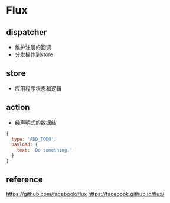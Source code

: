 # Flux

## dispatcher

- 维护注册的回调
- 分发操作到store

## store

- 应用程序状态和逻辑

## action

- 纯声明式的数据结

```js
{
  type: 'ADD_TODO',
  payload: {
    text: 'Do something.'  
  }
}
```

## reference

<https://github.com/facebook/flux>
<https://facebook.github.io/flux/>
